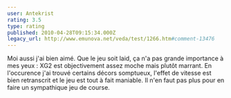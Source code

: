 ```yaml
---
user: Antekrist
rating: 3.5
type: rating
published: 2010-04-28T09:15:34.000Z
legacy_url: http://www.emunova.net/veda/test/1266.htm#comment-13476
---
```

Moi aussi j'ai bien aimé. Que le jeu soit laid, ça n'a pas grande importance à mes yeux : XG2 est objectivement assez moche mais plutôt marrant.
En l'occurence j'ai trouvé certains décors somptueux, l'effet de vitesse est bien retranscrit et le jeu est tout à fait maniable. Il n'en faut pas plus pour en faire un sympathique jeu de course.